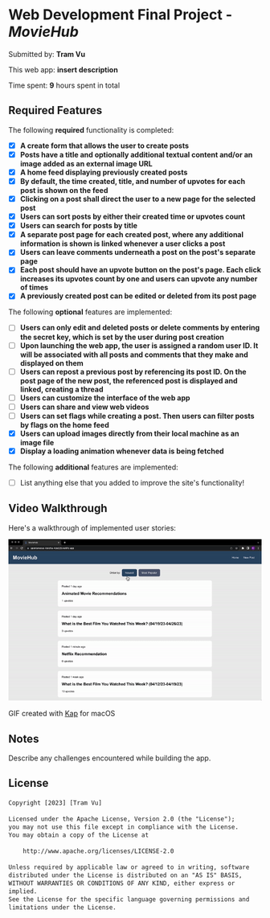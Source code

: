 # Web Development Final Project - *MovieHub*

Submitted by: **Tram Vu**

This web app: **insert description**

Time spent: **9** hours spent in total

## Required Features

The following **required** functionality is completed:

- [x] **A create form that allows the user to create posts**
- [x] **Posts have a title and optionally additional textual content and/or an image added as an external image URL**
- [x] **A home feed displaying previously created posts**
- [x] **By default, the time created, title, and number of upvotes for each post is shown on the feed**
- [x] **Clicking on a post shall direct the user to a new page for the selected post**
- [x] **Users can sort posts by either their created time or upvotes count**
- [x] **Users can search for posts by title**
- [x] **A separate post page for each created post, where any additional information is shown is linked whenever a user clicks a post**
- [x] **Users can leave comments underneath a post on the post's separate page**
- [x] **Each post should have an upvote button on the post's page. Each click increases its upvotes count by one and users can upvote any number of times**
- [x] **A previously created post can be edited or deleted from its post page**

The following **optional** features are implemented:

- [ ] **Users can only edit and deleted posts or delete comments by entering the secret key, which is set by the user during post creation**
- [ ] **Upon launching the web app, the user is assigned a random user ID. It will be associated with all posts and comments that they make and displayed on them**
- [ ] **Users can repost a previous post by referencing its post ID. On the post page of the new post, the referenced post is displayed and linked, creating a thread**
- [ ] **Users can customize the interface of the web app**
- [ ] **Users can share and view web videos**
- [ ] **Users can set flags while creating a post. Then users can filter posts by flags on the home feed**
- [x] **Users can upload images directly from their local machine as an image file**
- [x] **Display a loading animation whenever data is being fetched**

The following **additional** features are implemented:

* [ ] List anything else that you added to improve the site's functionality!

## Video Walkthrough

Here's a walkthrough of implemented user stories:

<img src='https://github.com/ngoctramvu/CodePath-Web-Dev-102/blob/main/Week%208/Forum/public/week8-walkthrough.gif' title='Video Walkthrough' width='' alt='Video Walkthrough' />

<!-- Replace this with whatever GIF tool you used! -->
GIF created with [Kap](https://getkap.co/) for macOS

## Notes

Describe any challenges encountered while building the app.

## License

    Copyright [2023] [Tram Vu]

    Licensed under the Apache License, Version 2.0 (the "License");
    you may not use this file except in compliance with the License.
    You may obtain a copy of the License at

        http://www.apache.org/licenses/LICENSE-2.0

    Unless required by applicable law or agreed to in writing, software
    distributed under the License is distributed on an "AS IS" BASIS,
    WITHOUT WARRANTIES OR CONDITIONS OF ANY KIND, either express or implied.
    See the License for the specific language governing permissions and
    limitations under the License.